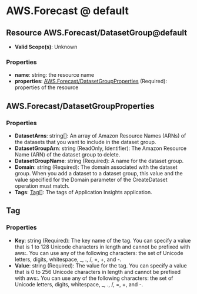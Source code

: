 # AWS.Forecast @ default

## Resource AWS.Forecast/DatasetGroup@default
* **Valid Scope(s)**: Unknown
### Properties
* **name**: string: the resource name
* **properties**: [AWS.Forecast/DatasetGroupProperties](#awsforecastdatasetgroupproperties) (Required): properties of the resource

## AWS.Forecast/DatasetGroupProperties
### Properties
* **DatasetArns**: string[]: An array of Amazon Resource Names (ARNs) of the datasets that you want to include in the dataset group.
* **DatasetGroupArn**: string (ReadOnly, Identifier): The Amazon Resource Name (ARN) of the dataset group to delete.
* **DatasetGroupName**: string (Required): A name for the dataset group.
* **Domain**: string (Required): The domain associated with the dataset group. When you add a dataset to a dataset group, this value and the value specified for the Domain parameter of the CreateDataset operation must match.
* **Tags**: [Tag](#tag)[]: The tags of Application Insights application.

## Tag
### Properties
* **Key**: string (Required): The key name of the tag. You can specify a value that is 1 to 128 Unicode characters in length and cannot be prefixed with aws:. You can use any of the following characters: the set of Unicode letters, digits, whitespace, _, ., /, =, +, and -.
* **Value**: string (Required): The value for the tag. You can specify a value that is 0 to 256 Unicode characters in length and cannot be prefixed with aws:. You can use any of the following characters: the set of Unicode letters, digits, whitespace, _, ., /, =, +, and -.


